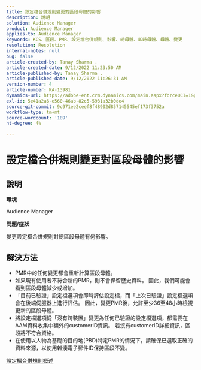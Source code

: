 ```yaml
---
title: 設定檔合併規則變更對區段母體的影響
description: 說明
solution: Audience Manager
product: Audience Manager
applies-to: Audience Manager
keywords: KCS、區段、PMR、設定檔合併規則、影響、總母體、即時母體、母體、變更
resolution: Resolution
internal-notes: null
bug: false
article-created-by: Tanay Sharma .
article-created-date: 9/12/2022 11:23:50 AM
article-published-by: Tanay Sharma .
article-published-date: 9/12/2022 11:26:31 AM
version-number: 4
article-number: KA-13981
dynamics-url: https://adobe-ent.crm.dynamics.com/main.aspx?forceUCI=1&pagetype=entityrecord&etn=knowledgearticle&id=02c0eb5d-8d32-ed11-9db1-002248086735
exl-id: 5e41a2a6-e560-46ab-82c5-5931a32b0de4
source-git-commit: 9c971ee2ceef8f48902d857145545ef173f3752a
workflow-type: tm+mt
source-wordcount: '189'
ht-degree: 4%

---
```


# 設定檔合併規則變更對區段母體的影響

## 說明


<b>環境</b>

Audience Manager



<b>問題/症狀</b>

變更設定檔合併規則對總區段母體有何影響。


## 解決方法


- PMR中的任何變更都會重新計算區段母體。
- 如果現有使用者不符合新的PMR，則不會保留歷史資料。 因此，我們可能會看到區段母體減少或增加。
- 「目前已驗證」設定檔選項會即時評估設定檔，而「上次已驗證」設定檔選項會在後端伺服器上進行評估。 因此，變更PMR後，允許至少36至48小時檢視更新的區段母體。
- 將設定檔選項從「沒有跨裝置」變更為任何已驗證的設定檔選項，都需要在AAM資料收集中額外的customerID資訊。 若沒有customerID詳細資訊，區段將不符合資格。
- 在使用以人物為基礎的目的地(PBD)特定PMR的情況下，請確保已選取正確的資料來源，以使用雜湊電子郵件ID保持區段不變。




[設定檔合併規則概述](https://experienceleague.adobe.com/docs/audience-manager/user-guide/features/profile-merge-rules/merge-rules-overview.html?lang=en)
